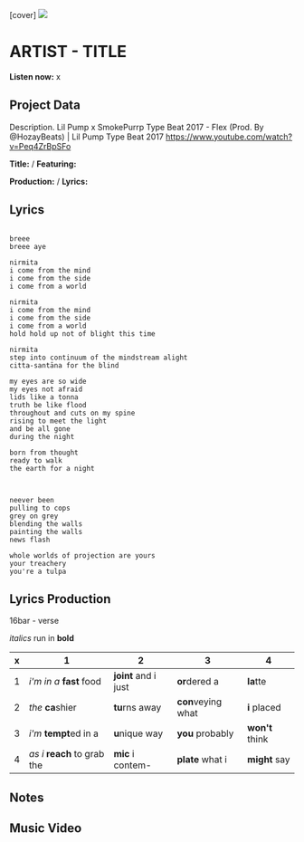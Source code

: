 [cover] ![](57175019_319474918741616_8502199518755923887_n.jpg)

# ARTIST - TITLE

**Listen now:** x

## Project Data

Description.
Lil Pump x SmokePurrp Type Beat 2017 - Flex (Prod. By @HozayBeats) | Lil Pump Type Beat 2017
https://www.youtube.com/watch?v=Peq4ZrBpSFo

**Title:**  / **Featuring:** 

**Production:**  / **Lyrics:** 

## Lyrics

```

breee
breee aye

nirmita
i come from the mind
i come from the side
i come from a world

nirmita
i come from the mind
i come from the side
i come from a world
hold hold up not of blight this time

nirmita
step into continuum of the mindstream alight 
citta-santāna for the blind

my eyes are so wide
my eyes not afraid
lids like a tonna
truth be like flood
throughout and cuts on my spine
rising to meet the light
and be all gone 
during the night

born from thought
ready to walk
the earth for a night



neever been
pulling to cops
grey on grey
blending the walls
painting the walls
news flash 

whole worlds of projection are yours
your treachery
you're a tulpa

```

## Lyrics Production

16bar - verse

*italics* run in
**bold**

| x | 1 | 2 | 3 | 4 |
|---|---|---|---|---|
| 1 | *i'm in a* **fast** food | **joint** and i just  | **or**dered a  | **la**tte  |
| 2 | *the* **ca**shier | **tu**rns away  |  **con**veying what |  **i** placed |
| 3 | *i'm* **tempt**ed in a | **u**nique way  |  **you** probably |  **won't** think |
| 4 | *as i* **reach** to grab the |  **mic** i contem-  | **plate** what i | **might** say |

## Notes

## Music Video
